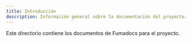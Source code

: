 ```yaml
---
title: Introducción
description: Información general sobre la documentación del proyecto.
---
```


Este directorio contiene los documentos de Fumadocs para el proyecto.